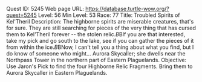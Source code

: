 Quest ID: 5245
Web page URL: https://database.turtle-wow.org/?quest=5245
Level: 56
Min Level: 53
Race: 77
Title: Troubled Spirits of Kel'Theril
Description: The highborne spirits are miserable creatures, that's for sure. They are still searching for pieces of the very thing that has cursed them to Kel'Theril forever -- the stolen relic.$B$BIf you are that interested, take my pick and go south to the lake, see if you can gather the pieces of it from within the ice.$B$BNow, I can't tell you a thing about what you find, but I do know of someone who might... Aurora Skycaller; she dwells near the Northpass Tower in the northern part of Eastern Plaguelands.
Objective: Use Jaron's Pick to find the four Highborne Relic Fragments. Bring them to Aurora Skycaller in Eastern Plaguelands.
